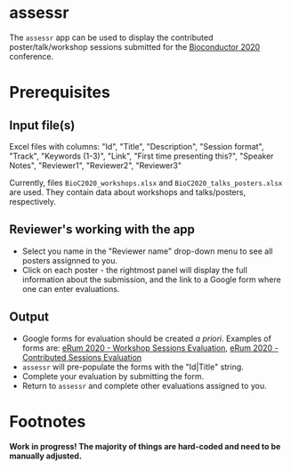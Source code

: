 
<!-- README.md is generated from README.Rmd. Please edit that file -->

# assessr

<!-- badges: start -->

<!-- badges: end -->

The `assessr` app can be used to display the contributed poster/talk/workshop sessions submitted for the [Bioconductor 2020](https://bioc2020.bioconductor.org/) conference.

# Prerequisites

## Input file(s)

Excel files with columns: "Id", "Title", "Description", "Session format", "Track", "Keywords (1-3)", "Link", "First time presenting this?", "Speaker Notes", "Reviewer1", "Reviewer2", "Reviewer3" 

Currently, files `BioC2020_workshops.xlsx` and `BioC2020_talks_posters.xlsx` are used. They contain data about workshops and talks/posters, respectively.

## Reviewer's working with the app

- Select you name in the "Reviewer name" drop-down menu to see all posters assignned to you.
- Click on each poster - the rightmost panel will display the full information about the submission, and the link to a Google form where one can enter evaluations.

## Output

- Google forms for evaluation should be created _a priori_. Examples of forms are: [eRum 2020 - Workshop Sessions Evaluation](https://docs.google.com/forms/d/e/1FAIpQLScTMLTJ1ccfBmjdEPhZfk5CyQwqSAW5AUJyDkFxc7Q9ZW6VPQ/viewform?entry.840333480=), [eRum 2020 - Contributed Sessions Evaluation](https://docs.google.com/forms/d/e/1FAIpQLSezGbJ1JmgOwDI5BLl28gXp3YQfoFXq8GoMon3k9PZcePCF_w/viewform?entry.840333480=)
- `assessr` will pre-populate the forms with the "Id|Title" string.
- Complete your evaluation by submitting the form.
- Return to `assessr` and complete other evaluations assigned to you.


# Footnotes

**Work in progress! The majority of things are hard-coded and need to be manually adjusted.**
